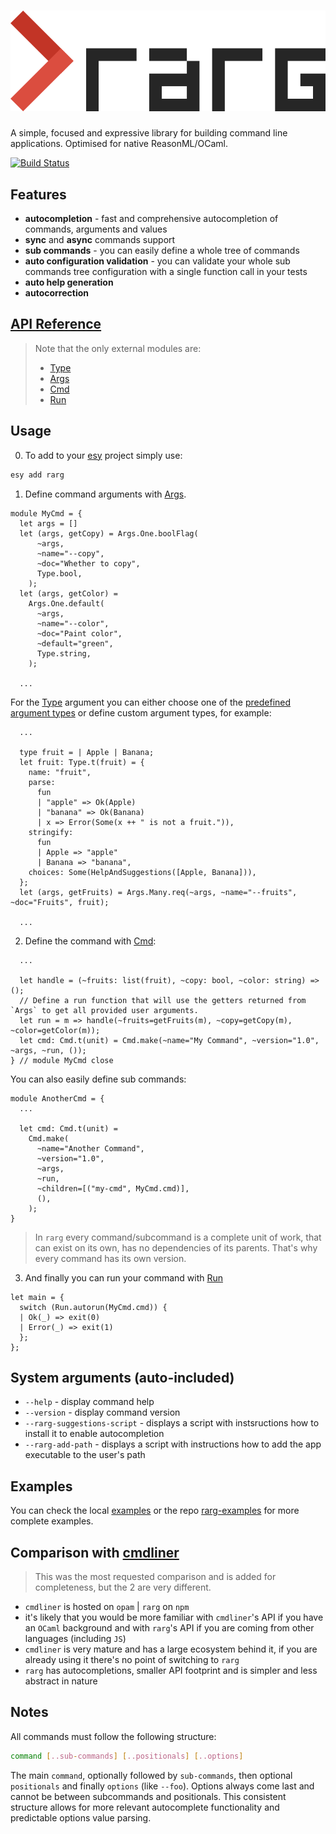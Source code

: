 # ![rarg logo](./rarg.png)

A simple, focused and expressive library for building command line applications.
Optimised for native ReasonML/OCaml.

[![Build Status](https://antonstefanov.visualstudio.com/rarg/_apis/build/status/antonstefanov.rarg?branchName=master)](https://antonstefanov.visualstudio.com/rarg/_build/latest?definitionId=2&branchName=master)

## Features

- **autocompletion** - fast and comprehensive autocompletion of commands, arguments and values
- **sync** and **async** commands support
- **sub commands** - you can easily define a whole tree of commands
- **auto configuration validation** - you can validate your whole sub commands tree configuration with a single function call in your tests
- **auto help generation**
- **autocorrection**

## [API Reference](https://rarg.z13.web.core.windows.net/rarg/Rarg/index.html)

> Note that the only external modules are:
>
> - [Type](https://rarg.z13.web.core.windows.net/rarg/RargInternal/Type/index.html)
> - [Args](https://rarg.z13.web.core.windows.net/rarg/RargInternal/Args/index.html)
> - [Cmd](https://rarg.z13.web.core.windows.net/rarg/RargInternal/Cmd/index.html)
> - [Run](https://rarg.z13.web.core.windows.net/rarg/RargInternal/Run/index.html)

## Usage

0. To add to your [esy](https://esy.sh) project simply use:

```sh
esy add rarg
```

1. Define command arguments with [Args](https://rarg.z13.web.core.windows.net/rarg/RargInternal/Args/index.html).

```reasonml
module MyCmd = {
  let args = []
  let (args, getCopy) = Args.One.boolFlag(
      ~args,
      ~name="--copy",
      ~doc="Whether to copy",
      Type.bool,
    );
  let (args, getColor) =
    Args.One.default(
      ~args,
      ~name="--color",
      ~doc="Paint color",
      ~default="green",
      Type.string,
    );

  ...
```

For the [Type](https://rarg.z13.web.core.windows.net/rarg/RargInternal/Type/index.html) argument you can either choose one of the [predefined argument types](https://rarg.z13.web.core.windows.net/rarg/RargInternal/Type/index.html#type_predefined) or define custom argument types, for example:

```reasonml
  ...

  type fruit = | Apple | Banana;
  let fruit: Type.t(fruit) = {
    name: "fruit",
    parse:
      fun
      | "apple" => Ok(Apple)
      | "banana" => Ok(Banana)
      | x => Error(Some(x ++ " is not a fruit.")),
    stringify:
      fun
      | Apple => "apple"
      | Banana => "banana",
    choices: Some(HelpAndSuggestions([Apple, Banana])),
  };
  let (args, getFruits) = Args.Many.req(~args, ~name="--fruits", ~doc="Fruits", fruit);

  ...
```

2. Define the command with [Cmd](https://rarg.z13.web.core.windows.net/rarg/RargInternal/Cmd/index.html):

```reasonml
  ...

  let handle = (~fruits: list(fruit), ~copy: bool, ~color: string) => ();
  // Define a run function that will use the getters returned from `Args` to get all provided user arguments.
  let run = m => handle(~fruits=getFruits(m), ~copy=getCopy(m), ~color=getColor(m));
  let cmd: Cmd.t(unit) = Cmd.make(~name="My Command", ~version="1.0", ~args, ~run, ());
} // module MyCmd close
```

You can also easily define sub commands:

```reasonml
module AnotherCmd = {
  ...

  let cmd: Cmd.t(unit) =
    Cmd.make(
      ~name="Another Command",
      ~version="1.0",
      ~args,
      ~run,
      ~children=[("my-cmd", MyCmd.cmd)],
      (),
    );
}
```

> In `rarg` every command/subcommand is a complete unit of work, that can exist on its own, has no dependencies of its parents. That's why every command has its own version.

3. And finally you can run your command with [Run](https://rarg.z13.web.core.windows.net/rarg/RargInternal/Run/index.html)

```reasonml
let main = {
  switch (Run.autorun(MyCmd.cmd)) {
  | Ok(_) => exit(0)
  | Error(_) => exit(1)
  };
};
```

## System arguments (auto-included)

- `--help` - display command help
- `--version` - display command version
- `--rarg-suggestions-script` - displays a script with instsructions how to install it to enable autocompletion
- `--rarg-add-path` - displays a script with instructions how to add the app executable to the user's path

## Examples

You can check the local [examples](https://github.com/antonstefanov/rarg/tree/master/src/examples) or the repo [rarg-examples](https://github.com/antonstefanov/rarg-examples) for more complete examples.

## Comparison with [cmdliner](https://github.com/dbuenzli/cmdliner)

> This was the most requested comparison and is added for completeness, but the 2 are very different.

- `cmdliner` is hosted on `opam` | `rarg` on `npm`
- it's likely that you would be more familiar with `cmdliner`'s API if you have an `OCaml` background and with `rarg`'s API if you are coming from other languages (including `JS`)
- `cmdliner` is very mature and has a large ecosystem behind it, if you are already using it there's no point of switching to `rarg`
- `rarg` has autocompletions, smaller API footprint and is simpler and less abstract in nature

## Notes

All commands must follow the following structure:

```sh
command [..sub-commands] [..positionals] [..options]
```

The main `command`, optionally followed by `sub-commands`, then optional `positionals` and finally `options` (like `--foo`).
Options always come last and cannot be between subcommands and positionals.
This consistent structure allows for more relevant autocomplete functionality and predictable options value parsing.
